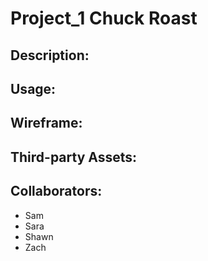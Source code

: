 # Project_1 Chuck Roast

## Description:

## Usage:

## Wireframe:

## Third-party Assets:

## Collaborators:
* Sam
* Sara
* Shawn
* Zach
